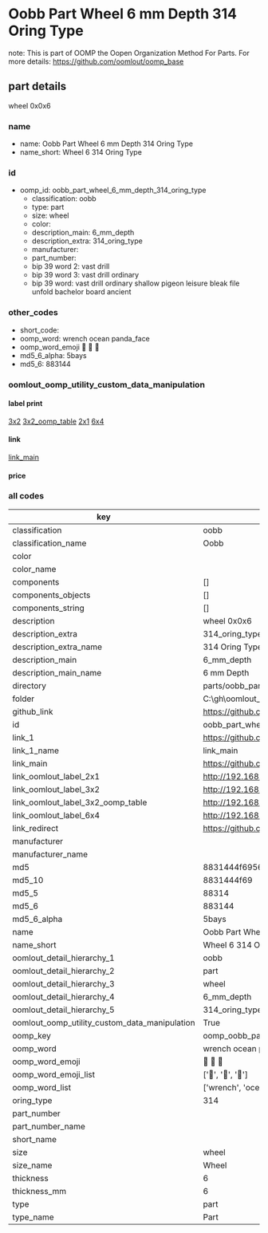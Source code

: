 # Oobb Part Wheel 6 mm Depth 314 Oring Type  

note: This is part of OOMP the Oopen Organization Method For Parts. For more details: https://github.com/oomlout/oomp_base

##  part details
  



wheel 0x0x6



### name
* name: Oobb Part Wheel 6 mm Depth 314 Oring Type
* name_short: Wheel 6 314 Oring Type
### id
* oomp_id: oobb_part_wheel_6_mm_depth_314_oring_type
  * classification: oobb
  * type: part
  * size: wheel
  * color: 
  * description_main: 6_mm_depth
  * description_extra: 314_oring_type
  * manufacturer: 
  * part_number: 
  * bip 39 word 2: vast drill
  * bip 39 word 3: vast drill ordinary
  * bip 39 word: vast drill ordinary shallow pigeon leisure bleak file unfold bachelor board ancient

### other_codes
* short_code: 
* oomp_word: wrench ocean panda_face
* oomp_word_emoji :wrench: :ocean: :panda_face:
* md5_6_alpha: 5bays
* md5_6: 883144






### oomlout_oomp_utility_custom_data_manipulation
#### label print
[3x2](http://192.168.1.245:1112/?label=oomp%205bays)
[3x2_oomp_table](http://192.168.1.108:1112/?label=oomp%205bays)
[2x1](http://192.168.1.242:1112/?label=oomp%205bays)
[6x4](http://192.168.1.55:1112/?label=oomp%205bays)    

#### link

[link_main](https://github.com/oomlout/oomlout_oobb_version_4_generated_parts/tree/main/navigation_oomp/oobb/part/wheel/6_mm_depth/314_oring_type/part)                              

#### price







### all codes 
| key | value |  
| --- | --- |  
| classification | oobb |  
| classification_name | Oobb |  
| color |  |  
| color_name |  |  
| components | [] |  
| components_objects | [] |  
| components_string | [] |  
| description | wheel 0x0x6 |  
| description_extra | 314_oring_type |  
| description_extra_name | 314 Oring Type |  
| description_main | 6_mm_depth |  
| description_main_name | 6 mm Depth |  
| directory | parts/oobb_part_wheel_6_mm_depth_314_oring_type |  
| folder | C:\gh\oomlout_oobb_version_4_generated_parts\parts\oobb_part_wheel_6_mm_depth_314_oring_type |  
| github_link | https://github.com/oomlout/oomlout_oomp_part_src/tree/main/parts/oobb_part_wheel_6_mm_depth_314_oring_type |  
| id | oobb_part_wheel_6_mm_depth_314_oring_type |  
| link_1 | https://github.com/oomlout/oomlout_oobb_version_4_generated_parts/tree/main/navigation_oomp/oobb/part/wheel/6_mm_depth/314_oring_type/part |  
| link_1_name | link_main |  
| link_main | https://github.com/oomlout/oomlout_oobb_version_4_generated_parts/tree/main/navigation_oomp/oobb/part/wheel/6_mm_depth/314_oring_type/part |  
| link_oomlout_label_2x1 | http://192.168.1.242:1112/?label=oomp%205bays |  
| link_oomlout_label_3x2 | http://192.168.1.245:1112/?label=oomp%205bays |  
| link_oomlout_label_3x2_oomp_table | http://192.168.1.108:1112/?label=oomp%205bays |  
| link_oomlout_label_6x4 | http://192.168.1.55:1112/?label=oomp%205bays |  
| link_redirect | https://github.com/oomlout/oomlout_oobb_version_4_generated_parts/tree/main/parts/oobb_wheel_06_or_314 |  
| manufacturer |  |  
| manufacturer_name |  |  
| md5 | 8831444f695622f1fed25c513890bf8d |  
| md5_10 | 8831444f69 |  
| md5_5 | 88314 |  
| md5_6 | 883144 |  
| md5_6_alpha | 5bays |  
| name | Oobb Part Wheel 6 mm Depth 314 Oring Type |  
| name_short | Wheel 6 314 Oring Type |  
| oomlout_detail_hierarchy_1 | oobb |  
| oomlout_detail_hierarchy_2 | part |  
| oomlout_detail_hierarchy_3 | wheel |  
| oomlout_detail_hierarchy_4 | 6_mm_depth |  
| oomlout_detail_hierarchy_5 | 314_oring_type |  
| oomlout_oomp_utility_custom_data_manipulation | True |  
| oomp_key | oomp_oobb_part_wheel_6_mm_depth_314_oring_type |  
| oomp_word | wrench ocean panda_face |  
| oomp_word_emoji | :wrench: :ocean: :panda_face: |  
| oomp_word_emoji_list | [':wrench:', ':ocean:', ':panda_face:'] |  
| oomp_word_list | ['wrench', 'ocean', 'panda_face'] |  
| oring_type | 314 |  
| part_number |  |  
| part_number_name |  |  
| short_name |  |  
| size | wheel |  
| size_name | Wheel |  
| thickness | 6 |  
| thickness_mm | 6 |  
| type | part |  
| type_name | Part |  
